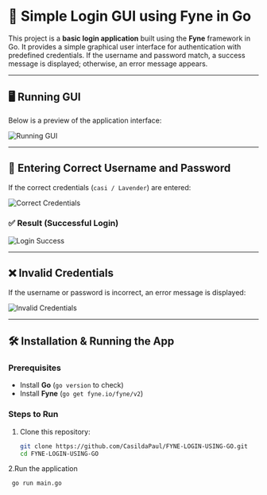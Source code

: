 # 🚀 Simple Login GUI using Fyne in Go  

This project is a **basic login application** built using the **Fyne** framework in Go. It provides a simple graphical user interface for authentication with predefined credentials. If the username and password match, a success message is displayed; otherwise, an error message appears.  

---

## 🖥️ Running GUI  

Below is a preview of the application interface:  

![Running GUI](https://github.com/user-attachments/assets/71fd3d32-fcc0-4eff-9f91-dbd2dc328fc2)  

---

## 🔑 Entering Correct Username and Password  

If the correct credentials (`casi / Lavender`) are entered:  

![Correct Credentials](https://github.com/user-attachments/assets/114691bf-47fe-4388-95bc-b9a44f270a63)  

### ✅ Result (Successful Login)  

![Login Success](https://github.com/user-attachments/assets/b0b739be-c0de-426e-bb17-bf200891553d)  

---

## ❌ Invalid Credentials  

If the username or password is incorrect, an error message is displayed:  

![Invalid Credentials](https://github.com/user-attachments/assets/419c951a-6e42-49d6-86db-f2e03520cc54)  

---

## 🛠️ Installation & Running the App  

### Prerequisites  
- Install **Go** (`go version` to check)  
- Install **Fyne** (`go get fyne.io/fyne/v2`)  

### Steps to Run  
1. Clone this repository:  
   ```sh
   git clone https://github.com/CasildaPaul/FYNE-LOGIN-USING-GO.git  
   cd FYNE-LOGIN-USING-GO

  2.Run the application

  ```sh
   go run main.go

